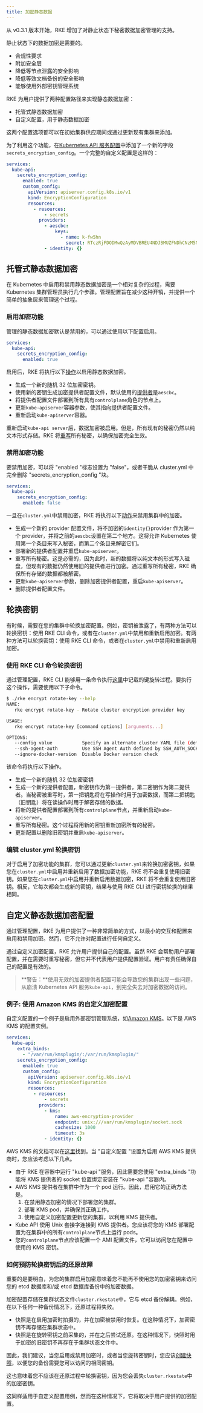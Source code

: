 ```yaml
---
title: 加密静态数据
---
```


从 v0.3.1 版本开始，RKE 增加了对静止状态下秘密数据加密管理的支持。

静止状态下的数据加密是需要的。

- 合规性要求
- 附加安全层
- 降低等节点泄露的安全影响
- 降低等效文档备份的安全影响
- 能够使用外部密钥管理系统

RKE 为用户提供了两种配置路径来实现静态数据加密：

- 托管式静态数据加密
- 自定义配置，用于静态数据加密

这两个配置选项都可以在初始集群供应期间或通过更新现有集群来添加。

为了利用这个功能，在[Kubernetes API 服务配置](/docs/rke/config-options/services/_index)中添加了一个新的字段`secrets_encryption_config`。一个完整的自定义配置是这样的：

```yaml
services:
  kube-api:
    secrets_encryption_config:
      enabled: true
      custom_config:
        apiVersion: apiserver.config.k8s.io/v1
        kind: EncryptionConfiguration
        resources:
          - resources:
              - secrets
            providers:
              - aescbc:
                  keys:
                    - name: k-fw5hn
                      secret: RTczRjFDODMwQzAyMDVBREU4NDJBMUZFNDhCNzM5N0I=
              - identity: {}
```

## 托管式静态数据加密

在 Kubernetes 中启用和禁用静态数据加密是一个相对复杂的过程，需要 Kubernetes 集群管理员执行几个步骤。管理配置旨在减少这种开销，并提供一个简单的抽象层来管理这个过程。

### 启用加密功能

管理的静态数据加密默认是禁用的，可以通过使用以下配置启用。

```yaml
services:
  kube-api:
    secrets_encryption_config:
      enabled: true
```

启用后，RKE 将执行以下[操作](https://kubernetes.io/docs/tasks/administer-cluster/encrypt-data/#encrypting-your-data)以启用静态数据加密。

- 生成一个新的随机 32 位加密密钥。
- 使用新的密钥生成加密提供者配置文件，默认使用的[提供者](https://kubernetes.io/docs/tasks/administer-cluster/encrypt-data/#providers)是`aescbc`。
- 将提供者配置文件部署到所有具有`controlplane`角色的节点上。
- 更新`kube-apiserver`容器参数，使其指向提供者配置文件。
- 重新启动`kube-apiserver`容器。

重新启动`kube-api server`后，数据加密被启用。但是，所有现有的秘密仍然以纯文本形式存储。RKE 将[重写](https://kubernetes.io/docs/tasks/administer-cluster/encrypt-data/#ensure-all-secrets-are-encrypted)所有秘密，以确保加密完全生效。

### 禁用加密功能

要禁用加密，可以将 "enabled "标志设置为 "false"，或者干脆从 cluster.yml 中完全删除 "secrets_encryption_config "块。

```yaml
services:
  kube-api:
    secrets_encryption_config:
      enabled: false
```

一旦在`cluster.yml`中禁用加密，RKE 将执行以下[动作](https://kubernetes.io/docs/tasks/administer-cluster/encrypt-data/#encrypting-your-data)来禁用集群中的加密。

- 生成一个新的 provider 配置文件，将不加密的`identity{}`provider 作为第一个 provider，并将之前的`aescbc`设置在第二个地方。这将允许 Kubernetes 使用第一个条目来写入秘密，而第二个条目来解密它们。
- 部署新的提供者配置并重启`kube-apiserver`。
- 重写所有秘密。这是必需的，因为此时，新的数据将以纯文本的形式写入磁盘，但现有的数据仍然使用旧的提供者进行加密。通过重写所有秘密，RKE 确保所有存储的数据都被解密。
- 更新`kube-apiserver`参数，删除加密提供者配置，重启`kube-apiserver`。
- 删除提供者配置文件。

## 轮换密钥

有时候，需要在您的集群中轮换加密配置。例如，密钥被泄露了，有两种方法可以轮换密钥：使用 RKE CLI 命令，或者在`cluster.yml`中禁用和重新启用加密。有两种方法可以轮换密钥：使用 RKE CLI 命令，或者在`cluster.yml`中禁用和重新启用加密。

### 使用 RKE CLI 命令轮换密钥

通过管理配置，RKE CLI 能够用一条命令执行[这里](https://kubernetes.io/docs/tasks/administer-cluster/encrypt-data/#rotating-a-decryption-key)中记载的键旋转过程。要执行这个操作，需要使用以下子命令。

```bash
$ ./rke encrypt rotate-key --help
NAME:
   rke encrypt rotate-key - Rotate cluster encryption provider key

USAGE:
   rke encrypt rotate-key [command options] [arguments...]

OPTIONS:
   --config value           Specify an alternate cluster YAML file (default: "cluster.yml") [$RKE_CONFIG]
   --ssh-agent-auth         Use SSH Agent Auth defined by SSH_AUTH_SOCK
   --ignore-docker-version  Disable Docker version check

```

该命令将执行以下操作。

- 生成一个新的随机 32 位加密密钥
- 生成一个新的提供者配置，新密钥作为第一提供者，第二密钥作为第二提供者。当秘密被重写时，第一把钥匙将在写操作时用于加密数据，而第二把钥匙（旧钥匙）将在读操作时用于解密存储的数据。
- 将新的提供者配置部署到所有`controlplane`节点，并重新启动`kube-apiserver`。
- 重写所有秘密。这个过程将用新的密钥重新加密所有的秘密。
- 更新配置以删除旧密钥并重启`kube-apiserver`。

### 编辑 cluster.yml 轮换密钥

对于启用了加密功能的集群，您可以通过更新`cluster.yml`来轮换加密密钥，如果您在`cluster.yml`中启用并重新启用了数据加密功能，RKE 将不会重复使用旧密钥。如果您在`cluster.yml`中启用并重新启用数据加密，RKE 将不会重复使用旧密钥。相反，它每次都会生成新的密钥，结果与使用 RKE CLI 进行密钥轮换的结果相同。

## 自定义静态数据加密配置

通过管理配置，RKE 为用户提供了一种非常简单的方式，以最小的交互和配置来启用和禁用加密。然而，它不允许对配置进行任何自定义。

通过自定义加密配置，RKE 允许用户提供自己的配置。虽然 RKE 会帮助用户部署配置，并在需要时重写秘密，但它并不代表用户提供配置验证。用户有责任确保自己的配置是有效的。

> **警告：**使用无效的加密提供者配置可能会导致您的集群出现一些问题，从崩溃 Kubernetes API 服务`kube-api`，到完全失去对加密数据的访问。

### 例子: 使用 Amazon KMS 的自定义加密配置

自定义配置的一个例子是启用外部密钥管理系统，如[Amazon KMS](https://aws.amazon.com/kms/)。以下是 AWS KMS 的配置实例。

```yaml
services:
  kube-api:
    extra_binds:
      - "/var/run/kmsplugin/:/var/run/kmsplugin/"
    secrets_encryption_config:
      enabled: true
      custom_config:
        apiVersion: apiserver.config.k8s.io/v1
        kind: EncryptionConfiguration
        resources:
          - resources:
              - secrets
            providers:
              - kms:
                  name: aws-encryption-provider
                  endpoint: unix:///var/run/kmsplugin/socket.sock
                  cachesize: 1000
                  timeout: 3s
              - identity: {}
```

AWS KMS 的文档可以在[这里](https://github.com/kubernetes-sigs/aws-encryption-provider)找到。当 "自定义配置 "设置为启用 AWS KMS 提供商时，您应该考虑以下几点。

- 由于 RKE 在容器中运行 "kube-api "服务，因此需要您使用 "extra_binds "功能将 KMS 提供者的 socket 位置绑定安装在 "kube-api "容器内。
- AWS KMS 提供者在集群中作为一个 pod 运行。因此，启用它的正确方法是。
  1. 在禁用静态加密的情况下部署您的集群。
  2. 部署 KMS pod，并确保其正确工作。
  3. 使用自定义加密配置更新您的集群，以利用 KMS 提供者。
- Kube API 使用 Unix 套接字连接到 KMS 提供者。您应该将您的 KMS 部署配置为在集群中的所有`controlplane`节点上运行 pods。
- 您的`controlplane`节点应该配置一个 AMI 配置文件，它可以访问您在配置中使用的 KMS 密钥。

### 如何预防轮换密钥后的还原故障

重要的是要明白，为您的集群启用加密意味着您不能再不使用您的加密密钥来访问您的 etcd 数据库和/或 etcd 数据库备份中的加密数据。

加密配置存储在集群状态文件`cluster.rkestate`中，它与 etcd 备份解耦。例如，在以下任何一种备份情况下，还原过程将失败。

- 快照是在启用加密时拍摄的，并在加密被禁用时恢复。在这种情况下，加密密钥不再存储在集群状态中。
- 快照是在旋转密钥之前采集的，并在之后尝试还原。在这种情况下，快照时用于加密的旧密钥不再存在于集群状态文件中。

因此，我们建议，当您启用或禁用加密时，或者当您旋转密钥时，您应该[创建快照](/docs/rke/etcd-snapshots/one-time-snapshots/_index)，以便您的备份需要您可以访问的相同密钥。

这也意味着您不应该在还原过程中轮换密钥，因为您会丢失`cluster.rkestate`中的加密密钥。

这同样适用于自定义配置用例，然而在这种情况下，它将取决于用户提供的加密配置。
